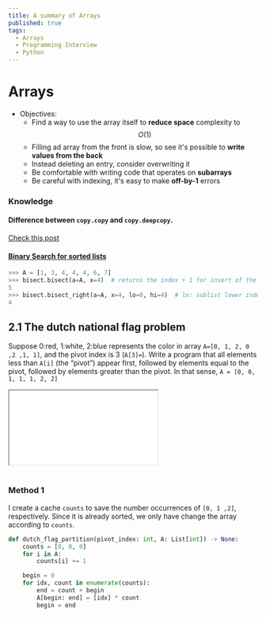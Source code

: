 ```yaml
---
title: A summary of Arrays
published: true
tags:
  - Arrays
  - Programming Interview
  - Python
---
```


# Arrays

- Objectives:
  - Find a way to use the array itself to **reduce space** complexity to $$ O(1) $$
  - Filling ad array from the front is slow, so see it's possible to **write values from the back**
  - Instead deleting an entry, consider overwriting it
  - Be comfortable with writing code that operates on **subarrays**
  - Be careful with indexing, it's easy to make **off-by-1** errors

<!--more-->

### Knowledge

#### Difference between `copy.copy` and `copy.deepcopy`.

[Check this post](https://stackoverflow.com/a/17246744/5978883)

#### [Binary Search for sorted lists](https://docs.python.org/3/library/bisect.html)

```python
>>> A = [1, 3, 4, 4, 4, 6, 7]
>>> bisect.bisect(a=A, x=4)  # returns the index + 1 for insert of the rightmost `x` from `a`
5
>>> bisect.bisect_right(a=A, x=4, lo=0, hi=4)  # lo: sublist lower index, hi: sublist higher index
4
```

## 2.1 The dutch national flag problem

Suppose 0:red, 1:white, 2:blue represents the color in array `A=[0, 1, 2, 0 ,2 ,1, 1]`, and the pivot index is 3 (`A[3]=`). Write a program that all elements less than `A[i]` (the “pivot”) appear first, followed by elements equal to the pivot, followed by elements greater than the pivot. In that sense, `A = [0, 0, 1, 1, 1, 2, 2]`

<div class="embed-responsive embed-responsive-21by9" style="height: 170px;">
  <iframe class="embed-responsive-item" src="{{ site.baseurl }}/assets/demo/dutch_flag.html"></iframe>
</div>

### Method 1

I create a cache `counts` to save the number occurrences of `[0, 1 ,2]`, respectively. Since it is already sorted, we only have change the array according to `counts`.

```python
def dutch_flag_partition(pivot_index: int, A: List[int]) -> None:
    counts = [0, 0, 0]
    for i in A:
        counts[i] += 1

    begin = 0
    for idx, count in enumerate(counts):
        end = count + begin
        A[begin: end] = [idx] * count
        begin = end
```
